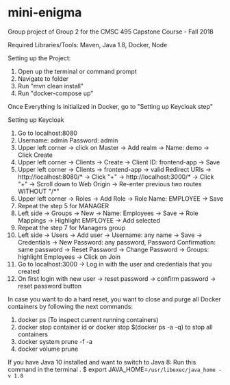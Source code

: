 # mini-enigma
Group project of Group 2 for the CMSC 495 Capstone Course - Fall 2018

Required Libraries/Tools:
Maven, Java 1.8, Docker, Node

Setting up the Project:
1. Open up the terminal or command prompt  
2. Navigate to folder
3. Run "mvn clean install"
4. Run "docker-compose up"

Once Everything Is initialized in Docker, go to "Setting up Keycloak step"  

Setting up Keycloak

1.	Go to localhost:8080
2.	Username: admin Password: admin
3.	Upper left corner -> click on Master -> Add realm -> Name: demo -> Click Create
4.	Upper left corner -> Clients -> Create -> Client ID: frontend-app -> Save
5.  Upper left corner -> Clients -> frontend-app -> valid Redirect URIs -> http://localhost:8080/* -> Click "+" -> http://localhost:3000/* -> Click "+" -> Scroll down to Web Origin -> Re-enter previous two routes WITHOUT "/*"
6.	Upper left corner -> Roles -> Add Role -> Role Name: EMPLOYEE -> Save
7.	Repeat the step 5 for MANAGER
8.	Left side -> Groups -> New -> Name: Employees -> Save -> Role Mappings -> Highlight EMPLOYEE -> Add selected
9.	Repeat the step 7 for Managers group
10.	Left side -> Users -> Add user -> Username: any name -> Save -> Credentials -> New Password: any password, Password Confirmation: same password -> Reset Password -> Change Password -> Groups: highlight Employees -> Click on Join
11.	Go to localhost:3000 -> Log in with the user and credentials that you created
12. On first login with new user -> reset password -> confirm password -> reset password button

In case you want to do a hard reset, you want to close and purge all Docker containers by following the next commands:
1. docker ps (To inspect current running containers)
2. docker stop container id or docker stop $(docker ps -a -q) to stop all containers
3. docker system prune -f -a
4. docker volume prune

If you have Java 10 installed and want to switch to Java 8: Run this command in the terminal . 
$ export JAVA_HOME=`/usr/libexec/java_home -v 1.8`
